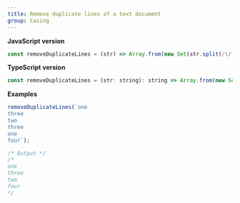 ```yaml
---
title: Remove duplicate lines of a text document
group: Casing
---
```


**JavaScript version**

```js
const removeDuplicateLines = (str) => Array.from(new Set(str.split(/\r?\n/))).join('\n');
```

**TypeScript version**

```js
const removeDuplicateLines = (str: string): string => Array.from(new Set(str.split(/\r?\n/))).join('\n');
```

**Examples**

```js
removeDuplicateLines(`one
three
two
three
one
four`);

/* Output */
/*
one
three
two
four
*/
```
